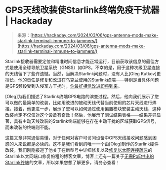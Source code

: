 <!--yml

category: 未分类

date: 2024-05-27 14:40:07

-->

# GPS天线改装使Starlink终端免疫干扰器 | Hackaday

> 来源：[https://hackaday.com/2024/03/06/gps-antenna-mods-make-starlink-terminal-immune-to-jammers/](https://hackaday.com/2024/03/06/gps-antenna-mods-make-starlink-terminal-immune-to-jammers/)

Starlink接收器需要定位和精准时间信息才能正常运行，目前获取该信息的最佳方式是使用全球导航卫星系统（GNSS）如GPS。不幸的是，用于这种次级卫星连接的天线留下了些许遗憾。当然，当解决Starlink问题时，没有人比[Oleg Kutkov]更擅长，他的责任是修复和改进在乌克兰使用的Starlink终端——特别是当具体问题是GPS频段受到入侵军方干扰时，[你最好相信改进即将到来](https://olegkutkov.me/2023/11/07/connecting-external-gps-antenna-to-the-starlink-terminal/)。

[Oleg]为我们描述了Starlink终端GPS电路的演变过程。然后，他向我们展示了您可以做的最简单的改装，比如用改进的被动天线代替当前使用的芯片天线进行焊接。接着，他更进一步，展示了您可以如何通过使用偏置模块安装主动天线，这种改装肯定不仅仅对这个设备有奇效！然后，他展示了测试结果表格——结果差异显著，具有主动天线改装的Starlink终端能够在存在主动干扰的区域获取GPS信号，而未改装的终端则不能。

这篇文章非常通俗易懂，对于任何对客户可访问设备中GPS天线接收问题感到困惑的人来说都是必读的。这不是我们看到的唯一一个由[Oleg]制作的Starlink硬件改装，我们刚刚报道了他关于在新型号中详细修复以及[修复以太网连接疏忽](https://hackaday.com/2024/02/28/restoring-starlinks-missing-ethernet-ports/)的Starlink以太网端口修复旅程的博客文章，博客上还有一篇关于[无需PoE供电的Starlink终端](https://olegkutkov.me/2023/06/09/how-to-power-starlink-terminal-from-12v-without-poe-injector-and-dc-dc-converters/)的文章，所以如果您想了解更多，请务必查看！
